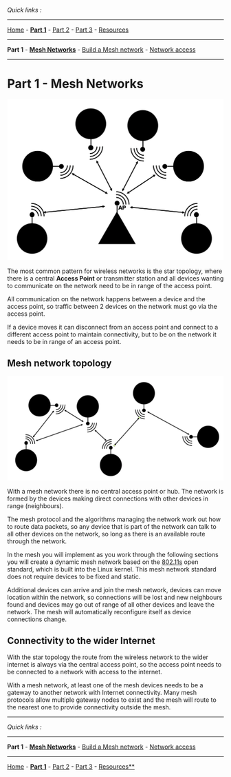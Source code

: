 *Quick links :*
***
[Home](/README.md) - [**Part 1**](/part1/README.md) - [Part 2](/part2/README.md) - [Part 3](/part3/README.md) - [Resources](/additionalResources/README.md)
***
**Part 1** - [**Mesh Networks**](MESH.md) - [Build a Mesh network](PIMESH.md) - [Network access](ROUTE.md)
***

# Part 1 - Mesh Networks

![star topology](/images/star_topology.png)

The most common pattern for wireless networks is the star topology, where there is a central **Access Point** or transmitter station and all devices wanting to communicate on the network need to be in range of the access point.  

All communication on the network happens between a device and the access point, so traffic between 2 devices on the network must go via the access point.

If a device moves it can disconnect from an access point and connect to a different access point to maintain connectivity, but to be on the network it needs to be in range of an access point.

## Mesh network topology

![mesh topology](/images/mesh_topology.png)

With a mesh network there is no central access point or hub.  The network is formed by the devices making direct connections with other devices in range (neighbours).

The mesh protocol and the algorithms managing the network work out how to route data packets, so any device that is part of the network can talk to all other devices on the network, so long as there is an available route through the network.

In the mesh you will implement as you work through the following sections you will create a dynamic mesh network based on the [802.11s](https://en.wikipedia.org/wiki/IEEE_802.11s) open standard, which is built into the Linux kernel.  This mesh network standard does not require devices to be fixed and static.  

Additional devices can arrive and join the mesh network, devices can move location within the network, so connections will be lost and new neighbours found and devices may go out of range of all other devices and leave the network.  The mesh will automatically reconfigure itself as device connections change.

## Connectivity to the wider Internet

With the star topology the route from the wireless network to the wider internet is always via the central access point, so the access point needs to be connected to a network with access to the internet.

With a mesh network, at least one of the mesh devices needs to be a gateway to another network with Internet connectivity.  Many mesh protocols allow multiple gateway nodes to exist and the mesh will route to the nearest one to provide connectivity outside the mesh.

***
*Quick links :*
***
**Part 1** - [**Mesh Networks**](MESH.md) - [Build a Mesh network](PIMESH.md) - [Network access](ROUTE.md)
***
[Home](/README.md) - [**Part 1**](/part1/README.md) - [Part 2](/part2/README.md) - [Part 3](/part3/README.md) - [Resources**](/additionalResources/README.md)
